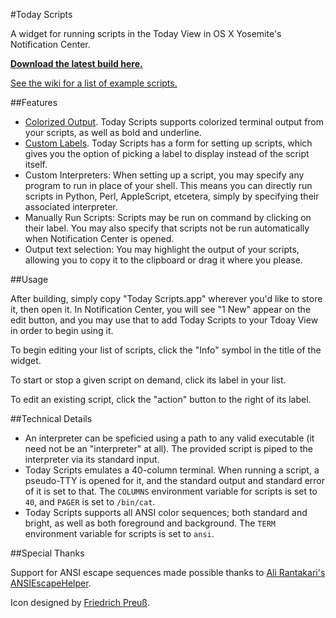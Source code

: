 #Today Scripts

A widget for running scripts in the Today View in OS X Yosemite's Notification Center.

[**Download the latest build here.**](https://github.com/SamRothCA/Today-Scripts/raw/master/Today%20Scripts.dmg)

[See the wiki for a list of example scripts.](https://github.com/SamRothCA/Today-Scripts/wiki)

##Features

* [Colorized Output](http://i.imgur.com/Yvj2ePG.png). Today Scripts supports colorized terminal output from your scripts, as well as bold and underline.
* [Custom Labels](http://i.imgur.com/LL4s6Ao.png). Today Scripts has a form for setting up scripts, which gives you the option of picking a label to display instead of the script itself.
* Custom Interpreters: When setting up a script, you may specify any program to run in place of your shell. This means you can directly run scripts in Python, Perl, AppleScript, etcetera, simply by specifying their associated interpreter.
* Manually Run Scripts: Scripts may be run on command by clicking on their label. You may also specify that scripts not be run automatically when Notification Center is opened.
* Output text selection: You may highlight the output of your scripts, allowing you to copy it to the clipboard or drag it where you please.

##Usage

After building, simply copy "Today Scripts.app" wherever you'd like to store it, then open it. In Notification Center, you will see "1 New" appear on the edit button, and you may use that to add Today Scripts to your Tdoay View in order to begin using it.

To begin editing your list of scripts, click the "Info" symbol in the title of the widget.

To start or stop a given script on demand, click its label in your list.

To edit an existing script, click the "action" button to the right of its label.

##Technical Details

* An interpreter can be speficied using a path to any valid executable (it need not be an "interpreter" at all). The provided script is piped to the interpreter via its standard input.
* Today Scripts emulates a 40-column terminal. When running a script, a pseudo-TTY is opened for it, and the standard output and standard error of it is set to that. The `COLUMNS` environment variable for scripts is set to `40`, and `PAGER` is set to `/bin/cat`.
* Today Scripts supports all ANSI color sequences; both standard and bright, as well as both foreground and background. The `TERM` environment variable for scripts is set to `ansi`.

##Special Thanks

Support for ANSI escape sequences made possible thanks to [Ali Rantakari's ANSIEscapeHelper](http://hasseg.org/ansiEscapeHelper/).

Icon designed by [Friedrich Preuß](http://phriedrich.de).
